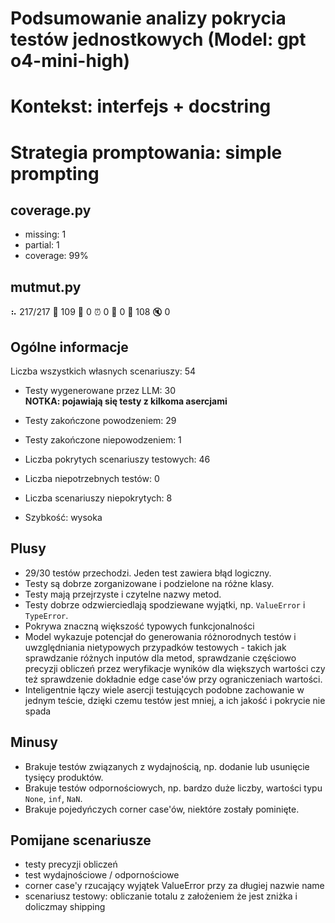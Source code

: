 # Podsumowanie analizy pokrycia testów jednostkowych (Model: gpt o4-mini-high)
# Kontekst: interfejs + docstring
# Strategia promptowania: simple prompting

## coverage.py
- missing: 1
- partial: 1
- coverage: 99%

## mutmut.py
⠦ 217/217  🎉 109 🫥 0  ⏰ 0  🤔 0  🙁 108  🔇 0

## Ogólne informacje

Liczba wszystkich własnych scenariuszy: 54

- Testy wygenerowane przez LLM: 30
<br/> <strong>NOTKA: pojawiają się testy z kilkoma asercjami</strong>
- Testy zakończone powodzeniem: 29
- Testy zakończone niepowodzeniem: 1


- Liczba pokrytych scenariuszy testowych: 46
- Liczba niepotrzebnych testów: 0
- Liczba scenariuszy niepokrytych: 8
- Szybkość: wysoka

## Plusy

- 29/30 testów przechodzi. Jeden test zawiera błąd logiczny.
- Testy są dobrze zorganizowane i podzielone na różne klasy.
- Testy mają przejrzyste i czytelne nazwy metod.
- Testy dobrze odzwierciedlają spodziewane wyjątki, np. `ValueError` i `TypeError`.
- Pokrywa znaczną większość typowych funkcjonalności
- Model wykazuje potencjał do generowania różnorodnych testów i uwzględniania nietypowych przypadków testowych - takich jak sprawdzanie różnych inputów dla metod, sprawdzanie częściowo precyzji obliczeń przez weryfikacje wyników dla większych wartości czy też sprawdzenie dokładnie edge case'ów przy ograniczeniach wartości.
- Inteligentnie łączy wiele asercji testujących podobne zachowanie w jednym teście, dzięki czemu testów jest mniej, a ich jakość i pokrycie nie spada

## Minusy

- Brakuje testów związanych z wydajnością, np. dodanie lub usunięcie tysięcy produktów.
- Brakuje testów odpornościowych, np. bardzo duże liczby, wartości typu `None`, `inf`, `NaN`.
- Brakuje pojedyńczych corner case'ów, niektóre zostały pominięte.

## Pomijane scenariusze

- testy precyzji obliczeń
- test wydajnościowe / odpornościowe
- corner case'y rzucający wyjątek ValueError przy za długiej nazwie name
- scenariusz testowy: obliczanie totalu z założeniem że jest zniżka i doliczmay shipping

